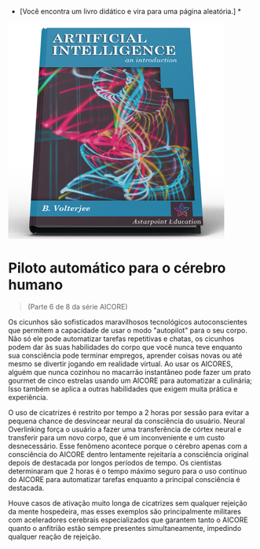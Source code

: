 * [Você encontra um livro didático e vira para uma página aleatória.] *

![AI Textbook](/resources/lore/textbookAI440.png)
# Piloto automático para o cérebro humano
> (Parte 6 de 8 da série AICORE)

Os cicunhos são sofisticados maravilhosos tecnológicos autoconscientes que permitem a capacidade de usar o modo "autopilot" para o seu corpo. Não só ele pode automatizar tarefas repetitivas e chatas, os cicunhos podem dar às suas habilidades do corpo que você nunca teve enquanto sua consciência pode terminar empregos, aprender coisas novas ou até mesmo se divertir jogando em realidade virtual. Ao usar os AICORES, alguém que nunca cozinhou no macarrão instantâneo pode fazer um prato gourmet de cinco estrelas usando um AICORE para automatizar a culinária; Isso também se aplica a outras habilidades que exigem muita prática e experiência.

O uso de cicatrizes é restrito por tempo a 2 horas por sessão para evitar a pequena chance de desvincear neural da consciência do usuário. Neural Overlinking força o usuário a fazer uma transferência de córtex neural e transferir para um novo corpo, que é um inconveniente e um custo desnecessário. Esse fenômeno acontece porque o cérebro apenas com a consciência do AICORE dentro lentamente rejeitaria a consciência original depois de destacada por longos períodos de tempo. Os cientistas determinaram que 2 horas é o tempo máximo seguro para o uso contínuo do AICORE para automatizar tarefas enquanto a principal consciência é destacada.

Houve casos de ativação muito longa de cicatrizes sem qualquer rejeição da mente hospedeira, mas esses exemplos são principalmente militares com aceleradores cerebrais especializados que garantem tanto o AICORE quanto o anfitrião estão sempre presentes simultaneamente, impedindo qualquer reação de rejeição.
